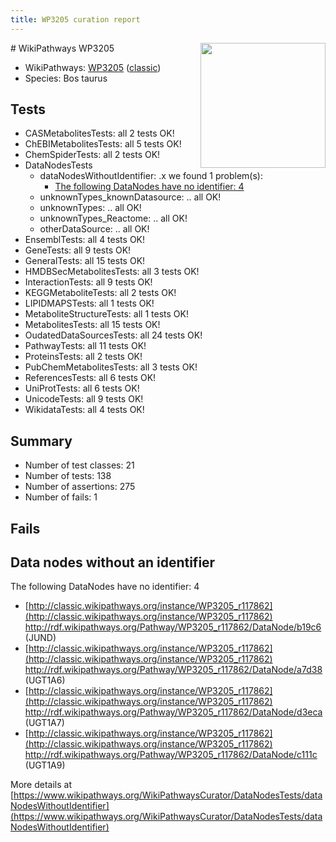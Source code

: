 ```yaml
---
title: WP3205 curation report
---
```


<img style="float: right; width: 200px" src="https://upload.wikimedia.org/wikipedia/commons/thumb/8/83/Wplogo_with_text_500.png/640px-Wplogo_with_text_500.png" />
# WikiPathways WP3205

* WikiPathways: [WP3205](https://wikipathways.org/pathways/WP3205) ([classic](https://classic.wikipathways.org/instance/WP3205))
* Species: Bos taurus
## Tests
* CASMetabolitesTests: all 2 tests OK!
* ChEBIMetabolitesTests: all 5 tests OK!
* ChemSpiderTests: all 2 tests OK!
* DataNodesTests
    * dataNodesWithoutIdentifier: .x we found 1 problem(s):
        * [The following DataNodes have no identifier: 4](#d2d32fa3)
    * unknownTypes_knownDatasource: .. all OK!
    * unknownTypes: .. all OK!
    * unknownTypes_Reactome: .. all OK!
    * otherDataSource: .. all OK!
* EnsemblTests: all 4 tests OK!
* GeneTests: all 9 tests OK!
* GeneralTests: all 15 tests OK!
* HMDBSecMetabolitesTests: all 3 tests OK!
* InteractionTests: all 9 tests OK!
* KEGGMetaboliteTests: all 2 tests OK!
* LIPIDMAPSTests: all 1 tests OK!
* MetaboliteStructureTests: all 1 tests OK!
* MetabolitesTests: all 15 tests OK!
* OudatedDataSourcesTests: all 24 tests OK!
* PathwayTests: all 11 tests OK!
* ProteinsTests: all 2 tests OK!
* PubChemMetabolitesTests: all 3 tests OK!
* ReferencesTests: all 6 tests OK!
* UniProtTests: all 6 tests OK!
* UnicodeTests: all 9 tests OK!
* WikidataTests: all 4 tests OK!


## Summary

* Number of test classes: 21
* Number of tests: 138
* Number of assertions: 275
* Number of fails: 1

## Fails

<a name="d2d32fa3" />

## Data nodes without an identifier

The following DataNodes have no identifier: 4

* [http://classic.wikipathways.org/instance/WP3205_r117862](http://classic.wikipathways.org/instance/WP3205_r117862) http://rdf.wikipathways.org/Pathway/WP3205_r117862/DataNode/b19c6 (JUND)
* [http://classic.wikipathways.org/instance/WP3205_r117862](http://classic.wikipathways.org/instance/WP3205_r117862) http://rdf.wikipathways.org/Pathway/WP3205_r117862/DataNode/a7d38 (UGT1A6)
* [http://classic.wikipathways.org/instance/WP3205_r117862](http://classic.wikipathways.org/instance/WP3205_r117862) http://rdf.wikipathways.org/Pathway/WP3205_r117862/DataNode/d3eca (UGT1A7)
* [http://classic.wikipathways.org/instance/WP3205_r117862](http://classic.wikipathways.org/instance/WP3205_r117862) http://rdf.wikipathways.org/Pathway/WP3205_r117862/DataNode/c111c (UGT1A9)


More details at [https://www.wikipathways.org/WikiPathwaysCurator/DataNodesTests/dataNodesWithoutIdentifier](https://www.wikipathways.org/WikiPathwaysCurator/DataNodesTests/dataNodesWithoutIdentifier)

